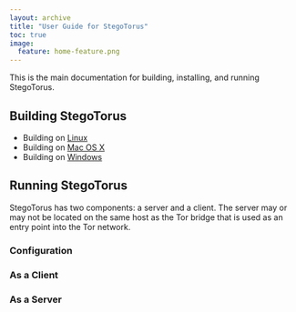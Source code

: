 ```yaml
---
layout: archive
title: "User Guide for StegoTorus"
toc: true
image:
  feature: home-feature.png
---
```




  This is the main documentation for building, installing, and running StegoTorus.

Building StegoTorus
-------------------

  * Building on [Linux](https://github.com/SRI-CSL/stegotorus/blob/master/README_linux.md)
  * Building on [Mac OS X](https://github.com/SRI-CSL/stegotorus/blob/master/README_darwin.md)
  * Building on [Windows](https://github.com/SRI-CSL/stegotorus/blob/master/README_windows.md)

Running StegoTorus
------------------

StegoTorus has two components: a server and a client.  The server may or may not be located on the same host as the Tor bridge that is used as an entry point into the Tor network.

### Configuration

### As a Client

### As a Server

